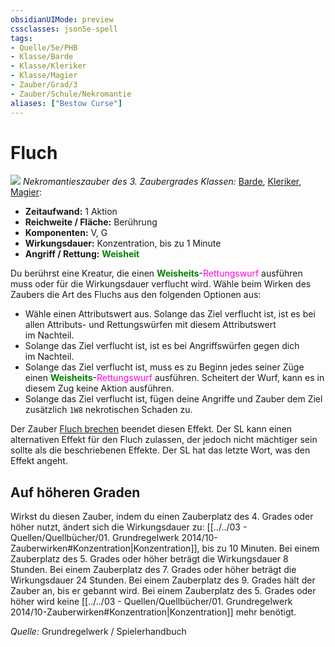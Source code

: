 ```yaml
---
obsidianUIMode: preview
cssclasses: json5e-spell
tags:
- Quelle/5e/PHB
- Klasse/Barde
- Klasse/Kleriker
- Klasse/Magier
- Zauber/Grad/3
- Zauber/Schule/Nekromantie
aliases: ["Bestow Curse"]
---
```

# Fluch
![](../../../99%20-%20Setup/Files/Bildersammlung/Symbolik/Nekromantiezauber.webp#token)
*Nekromantieszauber des 3. Zaubergrades*
*Klassen:* [Barde](../Klassen/Barde.md), [Kleriker](../Klassen/Kleriker.md), [Magier](../Klassen/Magier.md): 

- **Zeitaufwand:** 1 Aktion
- **Reichweite / Fläche:** Berührung
- **Komponenten:** V, G
- **Wirkungsdauer:** Konzentration, bis zu 1 Minute
- **Angriff / Rettung:** <font color="green">**Weisheit**</font>

Du berührst eine Kreatur, die einen <font color="green">**Weisheits**</font>-<font color="#FF00E0">Rettungswurf</font> ausführen muss oder für die Wirkungsdauer verflucht wird. Wähle beim Wirken des Zaubers die Art des Fluchs aus den folgenden Optionen aus:

- Wähle einen Attributswert aus. Solange das Ziel verflucht ist, ist es bei allen Attributs- und Rettungswürfen mit diesem Attributswert im Nachteil.
- Solange das Ziel verflucht ist, ist es bei Angriffswürfen gegen dich im Nachteil.
- Solange das Ziel verflucht ist, muss es zu Beginn jedes seiner Züge einen <font color="green">**Weisheits**</font>-<font color="#FF00E0">Rettungswurf</font> ausführen. Scheitert der Wurf, kann es in diesem Zug keine Aktion ausführen. 
- Solange das Ziel verflucht ist, fügen deine Angriffe und Zauber dem Ziel zusätzlich `1W8` nekrotischen Schaden zu.

Der Zauber [Fluch brechen](Fluch-brechen.md) beendet diesen Effekt. Der SL kann einen alternativen Effekt für den Fluch zulassen, der jedoch nicht mächtiger sein sollte als die beschriebenen Effekte. Der SL hat das letzte Wort, was den Effekt angeht.

## Auf höheren Graden 

Wirkst du diesen Zauber, indem du einen Zauberplatz des 4. Grades oder höher nutzt, ändert sich die Wirkungsdauer zu: [[../../03 - Quellen/Quellbücher/01. Grundregelwerk 2014/10-Zauberwirken#Konzentration|Konzentration]], bis zu 10 Minuten. Bei einem Zauberplatz des 5. Grades oder höher beträgt die Wirkungsdauer 8 Stunden. Bei einem Zauberplatz des 7. Grades oder höher beträgt die Wirkungsdauer 24 Stunden. Bei einem Zauberplatz des 9. Grades hält der Zauber an, bis er gebannt wird. Bei einem Zauberplatz des 5. Grades oder höher wird keine [[../../03 - Quellen/Quellbücher/01. Grundregelwerk 2014/10-Zauberwirken#Konzentration|Konzentration]] mehr benötigt.

 *Quelle:* Grundregelwerk / Spielerhandbuch